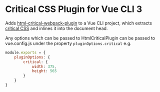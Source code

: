# Critical CSS Plugin for Vue CLI 3

Adds [html-critical-webpack-plugin](https://github.com/anthonygore/html-critical-webpack-plugin) to a Vue CLI project, which extracts [critical CSS](https://github.com/addyosmani/critical) and inlines it into the document head.

Any options which can be passed to HtmlCriticalPlugin can be passed to vue.config.js under the property `pluginOptions.critical` e.g.

```js
module.exports = {
    pluginOptions: {
        critical: {
            width: 375,
            height: 565    
        }
    }
}
```
